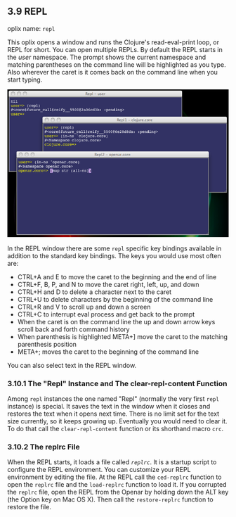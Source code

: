 ## 3.9 REPL

oplix name: `repl`

This oplix opens a window and runs the Clojure's read-eval-print loop, or REPL for short. You can open multiple REPLs. By default the REPL starts in the *user* namespace. The prompt shows the current namespace and matching parentheses on the command line will be highlighted as you type. Also wherever the caret is it comes back on the command line when you start typing.

![REPLs](../res/ss-repls.png "REPLs")

In the REPL window there are some `repl` specific key bindings available in addition to the standard key bindings. The keys you would use most often are:

* CTRL+A and E to move the caret to the beginning and the end of line
* CTRL+F, B, P, and N to move the caret right, left, up, and down
* CTRL+H and D to delete a character next to the caret
* CTRL+U to delete characters by the beginning of the command line
* CTRL+R and V to scroll up and down a screen
* CTRL+C to interrupt eval process and get back to the prompt
* When the caret is on the command line the up and down arrow keys scroll back and forth command history
* When parenthesis is highlighted META+] move the caret to the matching parenthesis position
* META+; moves the caret to the beginning of the command line

You can also select text in the REPL window.

### 3.10.1 The "Repl" Instance and The clear-repl-content Function

Among `repl` instances the one named "Repl" (normally the very first `repl` instance) is special. It saves the text in the window when it closes and restores the text when it opens next time. There is no limit set for the text size currently, so it keeps growing up. Eventually you would need to clear it. To do that call the `clear-repl-content` function or its shorthand macro `crc`.

### 3.10.2 The replrc File

When the REPL starts, it loads a file called *`replrc`*. It is a startup script to configure the REPL environment. You can customize your REPL environment by editing the file. At the REPL call the `ced-replrc` function to open the `replrc` file and the `load-replrc` function to load it. If you corrupted the `replrc` file, open the REPL from the Openar by holding down the ALT key (the Option key on Mac OS X). Then call the `restore-replrc` function to restore the file.
